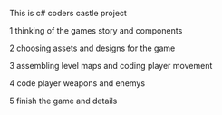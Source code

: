 This is c# coders castle project

1  thinking of the games story and components

2 choosing assets and designs for the game

3 assembling level maps and coding player movement

4 code player weapons and enemys

5 finish the game and details
